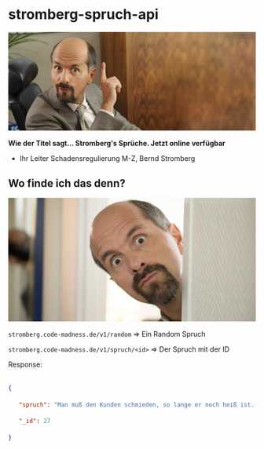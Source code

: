 # stromberg-spruch-api
![stromberg](https://github.com/KneeNinetySeven/stromberg-spruch-api/raw/master/img/bernd-stromberg.jpg)


**Wie der Titel sagt... Stromberg's Sprüche. Jetzt online verfügbar**
 - Ihr Leiter Schadensregulierung M-Z, Bernd Stromberg
 
## Wo finde ich das denn? 
![stromberg-wo](https://github.com/KneeNinetySeven/stromberg-spruch-api/raw/master/img/stromberg-wo.jpg)


`stromberg.code-madness.de/v1/random` => Ein Random Spruch

`stromberg.code-madness.de/v1/spruch/<id>` => Der Spruch mit der ID <id>
  
  Response: 
  
  ```json
  
  {
  
     "spruch": "Man muß den Kunden schmieden, so lange er noch heiß ist. ", 
     
     "_id": 27
     
  }
  
